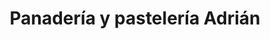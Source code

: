 ---
title: "Panadería y pastelería Adrián"
url: /colcapirhua/panaderia-y-pasteleria-adrian/
shop: panadería
---